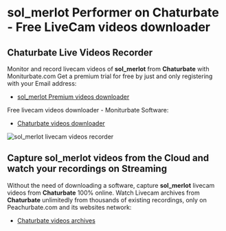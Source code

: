 # sol_merlot Performer on Chaturbate - Free LiveCam videos downloader

## Chaturbate Live Videos Recorder

Monitor and record livecam videos of **sol_merlot** from **Chaturbate** with Moniturbate.com
Get a premium trial for free by just and only registering with your Email address:
* [sol_merlot Premium videos downloader](https://moniturbate.com/request-demo-licence-key.html)

Free livecam videos downloader - Moniturbate Software:
* [Chaturbate videos downloader](https://moniturbate.com/moniturbate-download-software.html)

![sol_merlot livecam videos recorder](https://peachurnet.com/templates/moniturbate-software.png)


## Capture sol_merlot videos from the Cloud and watch your recordings on Streaming

Without the need of downloading a software, capture **sol_merlot** livecam videos from **Chaturbate** 100% online.
Watch Livecam archives from **Chaturbate** unlimitedly from thousands of existing recordings, only on Peachurbate.com and its websites network:
* [Chaturbate videos archives](https://peachurnet.com/)